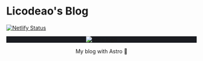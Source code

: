 # Licodeao's Blog

[![Netlify Status](https://api.netlify.com/api/v1/badges/c7b9113a-e7bf-4a95-aa6c-15a910e6493b/deploy-status)](https://app.netlify.com/sites/licodeao/deploys)

<div style="background-color:#1A1C21;"><p align="center">
<img src="https://avatars.githubusercontent.com/u/44914786?s=200&v=4" alt="astro logo"/>
</p></div>
<p align="center">My blog with Astro 🚀</p>
